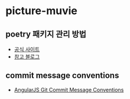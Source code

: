 # picture-muvie

## poetry 패키지 관리 방법
- [공식 사이트](https://python-poetry.org/docs/basic-usage/)
- [참고 블로그](https://velog.io/@whattsup_kim/Python-%ED%8C%8C%EC%9D%B4%EC%8D%AC-%ED%99%98%EA%B2%BD-%EA%B5%AC%EC%B6%95%ED%95%98%EA%B8%B0-2-Poetry#poetry%EB%9E%80)

## commit message conventions
- [AngularJS Git Commit Message Conventions](https://gist.github.com/stephenparish/9941e89d80e2bc58a153)

